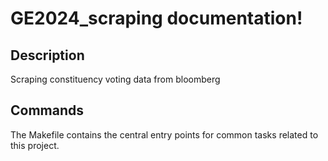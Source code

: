 # GE2024_scraping documentation!

## Description

Scraping constituency voting data from bloomberg

## Commands

The Makefile contains the central entry points for common tasks related to this project.

